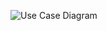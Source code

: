 ![Use Case Diagram](<img width="269" alt="image" src="https://github.com/Chewwi7/Intro-to-Software-Engineering-Project/assets/143442567/b5714be0-999a-430b-b071-56408e1a600e">
)
